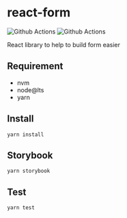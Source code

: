 # react-form

![Github Actions](https://github.com/seonghyeonkimm/react-form/workflows/chromatic/badge.svg)
![Github Actions](https://github.com/seonghyeonkimm/react-form/workflows/production/badge.svg)
<!-- ![Codecov](https://img.shields.io/codecov/c/github/seonghyeonkimm/react-form) -->

React library to help to build form easier

## Requirement

- nvm
- node@lts
- yarn

## Install

```shellscript
yarn install
```

## Storybook

```shellscript
yarn storybook
```

## Test

```shellscript
yarn test
```
